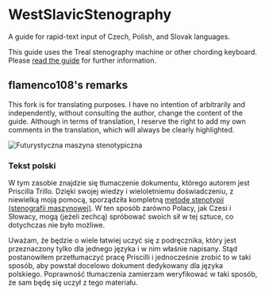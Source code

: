 # WestSlavicStenography
A guide for rapid-text input of Czech, Polish, and Slovak languages.

This guide uses the Treal stenography machine or other chording keyboard.  Please [read the guide](https://github.com/Plover-Trillo/WestSlavicStenography/releases) for further information.

## flamenco108's remarks

This fork is for translating purposes. I have no intention of arbitrarily and independently, without consulting the author, change the content of the guide. Although in terms of translation, I reserve the right to add my own comments in the translation, which will always be clearly highlighted.

![Futurystyczna maszyna stenotypiczna](https://www.stenografia.pl/blog/2010-12-04_wprowadzenie-do-stenografii-maszynowej/stenotyp_starlight.jpg)

### Tekst polski

W tym zasobie znajdzie się tłumaczenie dokumentu, którego autorem jest Priscilla Trillo. Dzięki swojej wiedzy i wieloletniemu doświadczeniu, z niewielką moją pomocą, sporządziła kompletną [metodę stenotypii (stenografii maszynowej)](https://www.stenografia.pl/blog/2010-12-04_wprowadzenie-do-stenografii-maszynowej/). W ten sposób zarówno Polacy, jak Czesi i Słowacy, mogą (jeżeli zechcą) spróbować swoich sił w tej sztuce, co dotychczas nie było możliwe.

Uważam, że będzie o wiele łatwiej uczyć się z podręcznika, który jest przeznaczony tylko dla jednego języka i w nim właśnie napisany. Stąd postanowiłem przetłumaczyć pracę Priscilli i jednocześnie zrobić to w taki sposób, aby powstał docelowo dokument dedykowany dla języka polskiego. Poprawność tłumaczenia zamierzam weryfikować w taki sposób, że sam będę się uczył z tego materiału.
